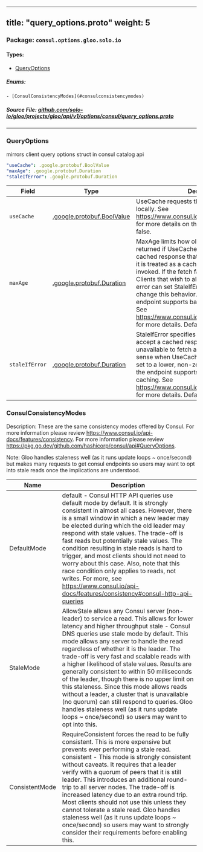 
---
title: "query_options.proto"
weight: 5
---

<!-- Code generated by solo-kit. DO NOT EDIT. -->


### Package: `consul.options.gloo.solo.io` 
#### Types:


- [QueryOptions](#queryoptions)
  

 

##### Enums:


	- [ConsulConsistencyModes](#consulconsistencymodes)



##### Source File: [github.com/solo-io/gloo/projects/gloo/api/v1/options/consul/query_options.proto](https://github.com/solo-io/gloo/blob/master/projects/gloo/api/v1/options/consul/query_options.proto)





---
### QueryOptions

 
mirrors client query options struct in consul catalog api

```yaml
"useCache": .google.protobuf.BoolValue
"maxAge": .google.protobuf.Duration
"staleIfError": .google.protobuf.Duration

```

| Field | Type | Description |
| ----- | ---- | ----------- | 
| `useCache` | [.google.protobuf.BoolValue](https://developers.google.com/protocol-buffers/docs/reference/csharp/class/google/protobuf/well-known-types/bool-value) | UseCache requests that the agent cache results locally. See https://www.consul.io/api/features/caching.html for more details on the semantics. Defaults to false. |
| `maxAge` | [.google.protobuf.Duration](https://developers.google.com/protocol-buffers/docs/reference/csharp/class/google/protobuf/well-known-types/duration) | MaxAge limits how old a cached value will be returned if UseCache is true. If there is a cached response that is older than the MaxAge, it is treated as a cache miss and a new fetch invoked. If the fetch fails, the error is returned. Clients that wish to allow for stale results on error can set StaleIfError to a longer duration to change this behavior. It is ignored if the endpoint supports background refresh caching. See https://www.consul.io/api/features/caching.html for more details. Defaults to 5s. |
| `staleIfError` | [.google.protobuf.Duration](https://developers.google.com/protocol-buffers/docs/reference/csharp/class/google/protobuf/well-known-types/duration) | StaleIfError specifies how stale the client will accept a cached response if the servers are unavailable to fetch a fresh one. Only makes sense when UseCache is true and MaxAge is set to a lower, non-zero value. It is ignored if the endpoint supports background refresh caching. See https://www.consul.io/api/features/caching.html for more details. Defaults to 5m. |



  
### ConsulConsistencyModes

Description: These are the same consistency modes offered by Consul. For more information please review https://www.consul.io/api-docs/features/consistency.
For more information please review https://pkg.go.dev/github.com/hashicorp/consul/api#QueryOptions.

Note: Gloo handles staleness well (as it runs update loops ~ once/second) but makes many requests
to get consul endpoints so users may want to opt into stale reads once the implications are understood.

| Name | Description |
| ----- | ----------- | 
| DefaultMode | default - Consul HTTP API queries use default mode by default. It is strongly consistent in almost all cases. However, there is a small window in which a new leader may be elected during which the old leader may respond with stale values. The trade-off is fast reads but potentially stale values. The condition resulting in stale reads is hard to trigger, and most clients should not need to worry about this case. Also, note that this race condition only applies to reads, not writes. For more, see https://www.consul.io/api-docs/features/consistency#consul-http-api-queries |
| StaleMode | AllowStale allows any Consul server (non-leader) to service a read. This allows for lower latency and higher throughput stale - Consul DNS queries use stale mode by default. This mode allows any server to handle the read regardless of whether it is the leader. The trade-off is very fast and scalable reads with a higher likelihood of stale values. Results are generally consistent to within 50 milliseconds of the leader, though there is no upper limit on this staleness. Since this mode allows reads without a leader, a cluster that is unavailable (no quorum) can still respond to queries. Gloo handles staleness well (as it runs update loops ~ once/second) so users may want to opt into this. |
| ConsistentMode | RequireConsistent forces the read to be fully consistent. This is more expensive but prevents ever performing a stale read. consistent - This mode is strongly consistent without caveats. It requires that a leader verify with a quorum of peers that it is still leader. This introduces an additional round-trip to all server nodes. The trade-off is increased latency due to an extra round trip. Most clients should not use this unless they cannot tolerate a stale read. Gloo handles staleness well (as it runs update loops ~ once/second) so users may want to strongly consider their requirements before enabling this. |


<!-- Start of HubSpot Embed Code -->
<script type="text/javascript" id="hs-script-loader" async defer src="//js.hs-scripts.com/5130874.js"></script>
<!-- End of HubSpot Embed Code -->
